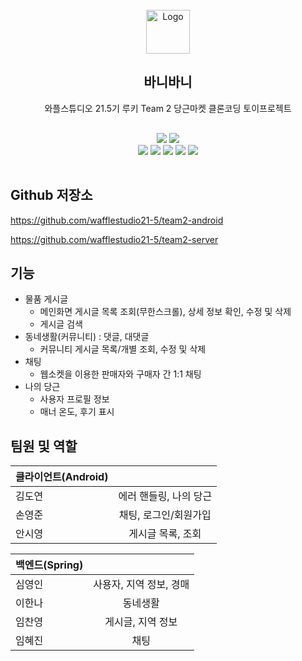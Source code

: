 <br />
<div align="center">
  <a href="https://github.com/wafflestudio21-5/team2-android">
    <img src="https://raw.githubusercontent.com/wafflestudio21-5/team2-android/main/app/src/main/res/mipmap-xxxhdpi/ic_main.png" alt="Logo" width="70" height="70">
  </a>
  <h2 align="center">바니바니</h2>
  <p align="center">
    와플스튜디오 21.5기 루키 Team 2 당근마켓 클론코딩 토이프로젝트
    <div style=" padding: 1rem">
    <img src="https://img.shields.io/badge/Android-34A853?style=for-the-badge&logo=android&logoColor=white"/>
    <img src="https://img.shields.io/badge/Jetpack_Compose-4285F4?style=for-the-badge&logo=jetpackcompose&logoColor=white"/> <br/>
    <img src="https://img.shields.io/badge/Spring-6DB33F?style=for-the-badge&logo=spring&logoColor=white"/>
    <img src="https://img.shields.io/badge/Spring_Boot-6DB33F?style=for-the-badge&logo=springboot&logoColor=white"/>
    <img src="https://img.shields.io/badge/Spring_Security-6DB33F?style=for-the-badge&logo=springboot&logoColor=white"/>
    <img src="https://img.shields.io/badge/MySQL-4479A1?style=for-the-badge&logo=mysql&logoColor=white"/>
    <img src="https://img.shields.io/badge/Redis-EE3445?style=for-the-badge&logo=redis&logoColor=white"/>
    </div>
  </p>
</div>

## Github 저장소
https://github.com/wafflestudio21-5/team2-android

https://github.com/wafflestudio21-5/team2-server

## 기능
- 물품 게시글
  - 메인화면 게시글 목록 조회(무한스크롤), 상세 정보 확인, 수정 및 삭제
  - 게시글 검색
- 동네생활(커뮤니티) : 댓글, 대댓글
  - 커뮤니티 게시글 목록/개별 조회, 수정 및 삭제
- 채팅
  - 웹소켓을 이용한 판매자와 구매자 간 1:1 채팅
- 나의 당근
  - 사용자 프로필 정보
  - 매너 온도, 후기 표시

## 팀원 및 역할

|클라이언트(Android)||
|---|:---:|
|김도연|에러 핸들링, 나의 당근|
|손영준|채팅, 로그인/회원가입|
|안시영|게시글 목록, 조회|

|백엔드(Spring)||
|---|:---:|
|심영인|사용자, 지역 정보, 경매|
|이한나|동네생활|
|임찬영|게시글, 지역 정보|
|임혜진|채팅|
